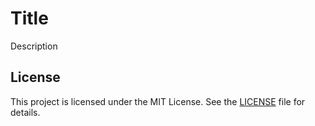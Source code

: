 # Title

Description

## License

This project is licensed under the MIT License. See the [LICENSE](LICENSE.md) file for details.

